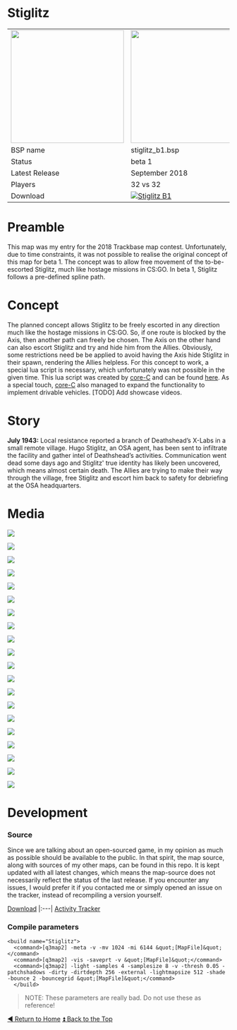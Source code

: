Stiglitz
==========

<table>
 <tr>
  <td><a href="https://raw.githubusercontent.com/realkemon/home/master/levelshots/stiglitz.png"><img src="https://raw.githubusercontent.com/realkemon/home/master/levelshots/stiglitz.png" width="256"/></a></td>
  <td><a href="https://raw.githubusercontent.com/realkemon/home/master/levelshots/stiglitz_cc.png"><img src="https://raw.githubusercontent.com/realkemon/home/master/levelshots/stiglitz_cc.png" width="256"/></a></td>
  <td rowspan="6"><b>Index:</b><br>
<a href="https://github.com/realkemon/home/blob/master/README.md">Home</a><br>
<ul>
 <li><a href="https://github.com/realkemon/home/blob/master/pages/stiglitz.md#preamble">Preamble</a></li>
  <li><a href="https://github.com/realkemon/home/blob/master/pages/stiglitz.md#concept">Concept</a></li>
 <li><a href="https://github.com/realkemon/home/blob/master/pages/stiglitz.md#story">Story</a></li>
 <li><a href="https://github.com/realkemon/home/blob/master/pages/stiglitz.md#media">Media</a></li>
 <li><a href="https://github.com/realkemon/home/blob/master/pages/stiglitz.md#development">Development</a></li>
 <ul>
  <li><a href="https://github.com/realkemon/home/blob/master/pages/stiglitz.md#source">Source</a></li>
  <li><a href="https://github.com/realkemon/home/blob/master/pages/stiglitz.md#compile-parameters">Compile Parameters</a></li>
 </ul></td>
 </tr>
 <tr>
  <td>BSP name</td>
  <td>stiglitz_b1.bsp</td>
 </tr>
 <tr>
  <td>Status</td>
  <td>beta 1</td>
 </tr>
 <tr> 
  <td>Latest Release</td>
  <td>September 2018</td>
 </tr>
 <tr>
  <td>Players</td>
  <td>32 vs 32</td>
 </tr>
 <tr>
  <td>Download</td>
  <td><a href="https://www.moddb.com/mods/etlegacy/addons/stiglitz-b1" title="Download Stiglitz B1 - Mod DB" target="_blank"><img src="https://button.moddb.com/download/medium/143568.png" alt="Stiglitz B1" /></a></td>
 </tr>
</table>

Preamble
============
This map was my entry for the 2018 Trackbase map contest. Unfortunately, due to time constraints, it was not possible to realise the original concept of this map for beta 1. The concept was to allow free movement of the to-be-escorted Stiglitz, much like hostage missions in CS:GO. In beta 1, Stiglitz follows a pre-defined spline path. 

Concept
============
The planned concept allows Stiglitz to be freely escorted in any direction much like the hostage missions in CS:GO. So, if one route is blocked by the Axis, then another path can freely be chosen. The Axis on the other hand can also escort Stiglitz and try and hide him from the Allies. Obviously, some restrictions need be be applied to avoid having the Axis hide Stiglitz in their spawn, rendering the Allies helpless. For this concept to work, a special lua script is necessary, which unfortunately was not possible in the given time.
This lua script was created by [core-C](https://github.com/core-c) and can be found [here](https://github.com/realkemon/home/tree/master/resources/luamods). As a special touch, [core-C](https://github.com/core-c) also managed to expand the functionality to implement drivable vehicles. [TODO] Add showcase videos.

Story
============

**July 1943:**
Local resistance reported a branch of Deathshead’s X-Labs in a small remote village. Hugo Stiglitz, an OSA agent, has been sent to infiltrate the facility and gather intel of Deathshead’s activities. Communication went dead some days ago and Stiglitz' true identity has likely been uncovered, which means almost certain death. The Allies are trying to make their way through the village, free Stiglitz and escort him back to safety for debriefing at the OSA headquarters.

Media
============

<a href="https://raw.githubusercontent.com/realkemon/home/master/levelshots/stiglitz/stiglitz1.png"><img src="https://raw.githubusercontent.com/realkemon/home/master/levelshots/stiglitz/stiglitz1.png"></a>

<a href="https://raw.githubusercontent.com/realkemon/home/master/levelshots/stiglitz/stiglitz2.png"><img src="https://raw.githubusercontent.com/realkemon/home/master/levelshots/stiglitz/stiglitz2.png"></a>

<a href="https://raw.githubusercontent.com/realkemon/home/master/levelshots/stiglitz/stiglitz3.png"><img src="https://raw.githubusercontent.com/realkemon/home/master/levelshots/stiglitz/stiglitz3.png"></a>

<a href="https://raw.githubusercontent.com/realkemon/home/master/levelshots/stiglitz/stiglitz4.png"><img src="https://raw.githubusercontent.com/realkemon/home/master/levelshots/stiglitz/stiglitz4.png"></a>

<a href="https://raw.githubusercontent.com/realkemon/home/master/levelshots/stiglitz/stiglitz5.png"><img src="https://raw.githubusercontent.com/realkemon/home/master/levelshots/stiglitz/stiglitz5.png"></a>

<a href="https://raw.githubusercontent.com/realkemon/home/master/levelshots/stiglitz/stiglitz6.png"><img src="https://raw.githubusercontent.com/realkemon/home/master/levelshots/stiglitz/stiglitz6.png"></a>

<a href="https://raw.githubusercontent.com/realkemon/home/master/levelshots/stiglitz/stiglitz7.png"><img src="https://raw.githubusercontent.com/realkemon/home/master/levelshots/stiglitz/stiglitz7.png"></a>

<a href="https://raw.githubusercontent.com/realkemon/home/master/levelshots/stiglitz/stiglitz8.png"><img src="https://raw.githubusercontent.com/realkemon/home/master/levelshots/stiglitz/stiglitz8.png"></a>

<a href="https://raw.githubusercontent.com/realkemon/home/master/levelshots/stiglitz/stiglitz9.png"><img src="https://raw.githubusercontent.com/realkemon/home/master/levelshots/stiglitz/stiglitz9.png"></a>

<a href="https://raw.githubusercontent.com/realkemon/home/master/levelshots/stiglitz/stiglitz10.png"><img src="https://raw.githubusercontent.com/realkemon/home/master/levelshots/stiglitz/stiglitz10.png"></a>

<a href="https://raw.githubusercontent.com/realkemon/home/master/levelshots/stiglitz/stiglitz11.png"><img src="https://raw.githubusercontent.com/realkemon/home/master/levelshots/stiglitz/stiglitz11.png"></a>

<a href="https://raw.githubusercontent.com/realkemon/home/master/levelshots/stiglitz/stiglitz12.png"><img src="https://raw.githubusercontent.com/realkemon/home/master/levelshots/stiglitz/stiglitz12.png"></a>

<a href="https://raw.githubusercontent.com/realkemon/home/master/levelshots/stiglitz/stiglitz13.png"><img src="https://raw.githubusercontent.com/realkemon/home/master/levelshots/stiglitz/stiglitz13.png"></a>

<a href="https://raw.githubusercontent.com/realkemon/home/master/levelshots/stiglitz/stiglitz14.png"><img src="https://raw.githubusercontent.com/realkemon/home/master/levelshots/stiglitz/stiglitz14.png"></a>

<a href="https://raw.githubusercontent.com/realkemon/home/master/levelshots/stiglitz/stiglitz15.png"><img src="https://raw.githubusercontent.com/realkemon/home/master/levelshots/stiglitz/stiglitz15.png"></a>

<a href="https://raw.githubusercontent.com/realkemon/home/master/levelshots/stiglitz/stiglitz16.png"><img src="https://raw.githubusercontent.com/realkemon/home/master/levelshots/stiglitz/stiglitz16.png"></a>

<a href="https://raw.githubusercontent.com/realkemon/home/master/levelshots/stiglitz/stiglitz17.png"><img src="https://raw.githubusercontent.com/realkemon/home/master/levelshots/stiglitz/stiglitz17.png"></a>

<a href="https://raw.githubusercontent.com/realkemon/home/master/levelshots/stiglitz/stiglitz18.png"><img src="https://raw.githubusercontent.com/realkemon/home/master/levelshots/stiglitz/stiglitz18.png"></a>

<a href="https://raw.githubusercontent.com/realkemon/home/master/levelshots/stiglitz/stiglitz19.png"><img src="https://raw.githubusercontent.com/realkemon/home/master/levelshots/stiglitz/stiglitz19.png"></a>

<a href="https://raw.githubusercontent.com/realkemon/home/master/levelshots/stiglitz/stiglitz20.png"><img src="https://raw.githubusercontent.com/realkemon/home/master/levelshots/stiglitz/stiglitz20.png"></a>

Development
============
 
### Source

Since we are talking about an open-sourced game, in my opinion as much as possible should be available to the public. In that spirit, the map source, along with sources of my other maps, can be found in this repo. It is kept updated with all latest changes, which means the map-source does not necessarily reflect the status of the last release. If you encounter any issues, I would prefer it if you contacted me or simply opened an issue on the tracker, instead of recompiling a version yourself.

[Download](https://github.com/realkemon/home/tree/master/maps)
|:---|
[Activity Tracker](https://github.com/realkemon/home/milestone/8)

### Compile parameters

```
<build name="Stiglitz">
  <command>[q3map2] -meta -v -mv 1024 -mi 6144 &quot;[MapFile]&quot;</command>
  <command>[q3map2] -vis -saveprt -v &quot;[MapFile]&quot;</command>
  <command>[q3map2] -light -samples 4 -samplesize 8 -v -thresh 0.05 -patchshadows -dirty -dirtdepth 256 -external -lightmapsize 512 -shade -bounce 2 -bouncegrid &quot;[MapFile]&quot;</command>
  </build>
```
> NOTE: These parameters are really bad. Do not use these as reference!

[:arrow_backward: Return to Home](https://github.com/realkemon/home/blob/master/README.md) [:arrow_double_up: Back to the Top](https://github.com/realkemon/home/blob/master/pages/stiglitz.md)
